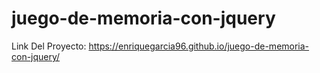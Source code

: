 # juego-de-memoria-con-jquery

Link Del Proyecto: https://enriquegarcia96.github.io/juego-de-memoria-con-jquery/
